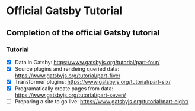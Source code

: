 # Official Gatsby Tutorial

## Completion of the official Gatsby tutorial

### Tutorial

- [x] Data in Gatsby: https://www.gatsbyjs.org/tutorial/part-four/
- [x] Source plugins and rendeing queried data: https://www.gatsbyjs.org/tutorial/part-five/
- [x] Transformer plugins: https://www.gatsbyjs.org/tutorial/part-six/
- [x] Programatically create pages from data: https://www.gatsbyjs.org/tutorial/part-seven/
- [ ] Preparing a site to go live: https://www.gatsbyjs.org/tutorial/part-eight/
